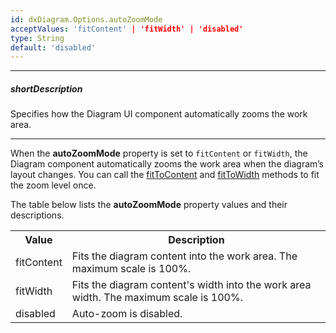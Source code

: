 ```yaml
---
id: dxDiagram.Options.autoZoomMode
acceptValues: 'fitContent' | 'fitWidth' | 'disabled'
type: String
default: 'disabled'
---
```

---
##### shortDescription
Specifies how the Diagram UI component automatically zooms the work area.

---
When the **autoZoomMode** property is set to `fitContent` or `fitWidth`, the Diagram component automatically zooms the work area when the diagram’s layout changes. You can call the [fitToContent](/Documentation/ApiReference/UI_Components/dxDiagram/Methods/#fitToContent) and [fitToWidth](/Documentation/ApiReference/UI_Components/dxDiagram/Methods/#fitToWidth) methods to fit the zoom level once.

The table below lists the **autoZoomMode** property values and their descriptions.

<table class="dx-table">
    <tr>
        <th>Value</th>
        <th>Description</th>
    </tr>
    <tr>
        <td>fitContent</td>
        <td>Fits the diagram content into the work area. The maximum scale is 100%.</td>
    </tr>
    <tr>
        <td>fitWidth</td>
        <td>Fits the diagram content's width into the work area width. The maximum scale is 100%.</td>
    </tr>
    <tr>
        <td>disabled</td>
        <td>Auto-zoom is disabled.</td>
    </tr>
</table>

